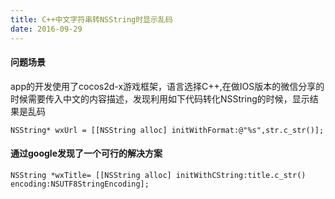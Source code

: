```yaml
---
title: C++中文字符串转NSString时显示乱码
date: 2016-09-29
---
```


#### 问题场景
app的开发使用了cocos2d-x游戏框架，语言选择C++,在做IOS版本的微信分享的时候需要传入中文的内容描述，发现利用如下代码转化NSString的时候，显示结果是乱码
```
NSString* wxUrl = [[NSString alloc] initWithFormat:@"%s",str.c_str()];
```

#### 通过google发现了一个可行的解决方案

```
NSString *wxTitle= [[NSString alloc] initWithCString:title.c_str() encoding:NSUTF8StringEncoding];
```